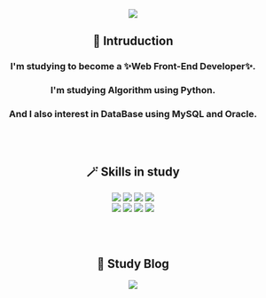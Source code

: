 <!--
**zosunny/zosunny** is a ✨ _special_ ✨ repository because its `README.md` (this file) appears on your GitHub profile.

Here are some ideas to get you started:

- 🔭 I’m currently working on ...
- 🌱 I’m currently learning ...
- 👯 I’m looking to collaborate on ...
- 🤔 I’m looking for help with ...
- 💬 Ask me about ...
- 📫 How to reach me: ...
- 😄 Pronouns: ...
- ⚡ Fun fact: ...
-->
<div align=center>
  <img src="https://capsule-render.vercel.app/api?type=waving&color=00D2FC&height=270&section=header&text=Hi,%20there&fontSize=75&fontColor=FFFFFF&fontAlign=50&fontAlignY=35&desc=Welcome%20to%20my%20github!&descSize=30&descAlign=50&descAlignY=57" />
  <h2>👋 Intruduction</h2>
  <h3>I'm studying to become a ✨Web Front-End Developer✨.</h3>
  <h3>I'm studying Algorithm using Python.</h3>
  <h3>And I also interest in DataBase using MySQL and Oracle.</h3>
  
  <br/><br/>
  
  <h2>🪄 Skills in study</h2>
  <img src="https://img.shields.io/badge/HTML5-E34F26?style=flat&logo=HTML5&logoColor=white"/>
  <img src="https://img.shields.io/badge/CSS3-1572B6?style=flat&logo=CSS3&logoColor=white"/>
  <img src="https://img.shields.io/badge/JavaScript-F7DF1E?style=flat&logo=JavaScript&logoColor=white"/>
<!--   <img src="https://img.shields.io/badge/jQuery-0769AD?style=flat&logo=jQuery&logoColor=white"/> -->
  <img src="https://img.shields.io/badge/React-61DAFB?style=flat&logo=React&logoColor=white"/>
  <br/>
  <img src="https://img.shields.io/badge/Python-3776AB?style=flat&logo=Python5&logoColor=white"/>
  <img src="https://img.shields.io/badge/C-A8B9CC?style=flat&logo=C&logoColor=white"/>
  <img src="https://img.shields.io/badge/MySQL-4479A1?style=flat&logo=MySQL&logoColor=white"/>
  <img src="https://img.shields.io/badge/Oracle-F80000?style=flat&logo=Oracle&logoColor=white"/>
  
  <br/><br/>
  
  <h2>📖 Study Blog</h2>
  <a href="https://velog.io/@hrzo1617"><img src="https://img.shields.io/badge/Tech Vlog-20C997?style=flat&logo=Velog&logoColor=white"/></a>
  
 <br/><br/>
 <!--
 ![zosunny's GitHub stats](https://github-readme-stats.vercel.app/api?username=zosunny&show_icons=true&theme=merko)

 <br/><br/>
 ![Top Langs](https://github-readme-stats.vercel.app/api/top-langs/?username=zosunny&layout=compact&theme=radical)
  -->
</div>
